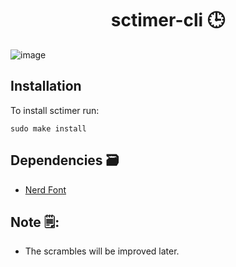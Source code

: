 <h1 align="center">sctimer-cli 🕒</h1>

![image](https://user-images.githubusercontent.com/85022759/210436880-16620b1f-d033-4988-94f6-4f6f27a36b9c.png)

## Installation
To install sctimer run:
```
sudo make install
```
## Dependencies  🗃️
- [Nerd Font](https://github.com/ryanoasis/nerd-fonts/tree/master/patched-fonts/Iosevka)

## Note  🗒️:
- The scrambles will be improved later.
